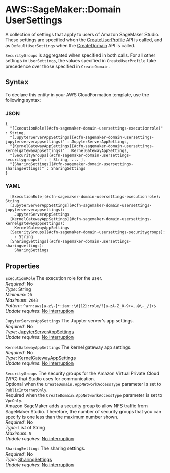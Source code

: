 # AWS::SageMaker::Domain UserSettings<a name="aws-properties-sagemaker-domain-usersettings"></a>

A collection of settings that apply to users of Amazon SageMaker Studio\. These settings are specified when the [CreateUserProfile](https://docs.aws.amazon.com/sagemaker/latest/APIReference/API_CreateUserProfile.html) API is called, and as `DefaultUserSettings` when the [CreateDomain](https://docs.aws.amazon.com/sagemaker/latest/APIReference/API_CreateDomain.html) API is called\.

 `SecurityGroups` is aggregated when specified in both calls\. For all other settings in `UserSettings`, the values specified in `CreateUserProfile` take precedence over those specified in `CreateDomain`\.

## Syntax<a name="aws-properties-sagemaker-domain-usersettings-syntax"></a>

To declare this entity in your AWS CloudFormation template, use the following syntax:

### JSON<a name="aws-properties-sagemaker-domain-usersettings-syntax.json"></a>

```
{
  "[ExecutionRole](#cfn-sagemaker-domain-usersettings-executionrole)" : String,
  "[JupyterServerAppSettings](#cfn-sagemaker-domain-usersettings-jupyterserverappsettings)" : JupyterServerAppSettings,
  "[KernelGatewayAppSettings](#cfn-sagemaker-domain-usersettings-kernelgatewayappsettings)" : KernelGatewayAppSettings,
  "[SecurityGroups](#cfn-sagemaker-domain-usersettings-securitygroups)" : [ String, ... ],
  "[SharingSettings](#cfn-sagemaker-domain-usersettings-sharingsettings)" : SharingSettings
}
```

### YAML<a name="aws-properties-sagemaker-domain-usersettings-syntax.yaml"></a>

```
  [ExecutionRole](#cfn-sagemaker-domain-usersettings-executionrole): String
  [JupyterServerAppSettings](#cfn-sagemaker-domain-usersettings-jupyterserverappsettings): 
    JupyterServerAppSettings
  [KernelGatewayAppSettings](#cfn-sagemaker-domain-usersettings-kernelgatewayappsettings): 
    KernelGatewayAppSettings
  [SecurityGroups](#cfn-sagemaker-domain-usersettings-securitygroups): 
    - String
  [SharingSettings](#cfn-sagemaker-domain-usersettings-sharingsettings): 
    SharingSettings
```

## Properties<a name="aws-properties-sagemaker-domain-usersettings-properties"></a>

`ExecutionRole`  <a name="cfn-sagemaker-domain-usersettings-executionrole"></a>
The execution role for the user\.  
*Required*: No  
*Type*: String  
*Minimum*: `20`  
*Maximum*: `2048`  
*Pattern*: `^arn:aws[a-z\-]*:iam::\d{12}:role/?[a-zA-Z_0-9+=,.@\-_/]+$`  
*Update requires*: [No interruption](https://docs.aws.amazon.com/AWSCloudFormation/latest/UserGuide/using-cfn-updating-stacks-update-behaviors.html#update-no-interrupt)

`JupyterServerAppSettings`  <a name="cfn-sagemaker-domain-usersettings-jupyterserverappsettings"></a>
The Jupyter server's app settings\.  
*Required*: No  
*Type*: [JupyterServerAppSettings](aws-properties-sagemaker-domain-jupyterserverappsettings.md)  
*Update requires*: [No interruption](https://docs.aws.amazon.com/AWSCloudFormation/latest/UserGuide/using-cfn-updating-stacks-update-behaviors.html#update-no-interrupt)

`KernelGatewayAppSettings`  <a name="cfn-sagemaker-domain-usersettings-kernelgatewayappsettings"></a>
The kernel gateway app settings\.  
*Required*: No  
*Type*: [KernelGatewayAppSettings](aws-properties-sagemaker-domain-kernelgatewayappsettings.md)  
*Update requires*: [No interruption](https://docs.aws.amazon.com/AWSCloudFormation/latest/UserGuide/using-cfn-updating-stacks-update-behaviors.html#update-no-interrupt)

`SecurityGroups`  <a name="cfn-sagemaker-domain-usersettings-securitygroups"></a>
The security groups for the Amazon Virtual Private Cloud \(VPC\) that Studio uses for communication\.  
Optional when the `CreateDomain.AppNetworkAccessType` parameter is set to `PublicInternetOnly`\.  
Required when the `CreateDomain.AppNetworkAccessType` parameter is set to `VpcOnly`\.  
Amazon SageMaker adds a security group to allow NFS traffic from SageMaker Studio\. Therefore, the number of security groups that you can specify is one less than the maximum number shown\.  
*Required*: No  
*Type*: List of String  
*Maximum*: `5`  
*Update requires*: [No interruption](https://docs.aws.amazon.com/AWSCloudFormation/latest/UserGuide/using-cfn-updating-stacks-update-behaviors.html#update-no-interrupt)

`SharingSettings`  <a name="cfn-sagemaker-domain-usersettings-sharingsettings"></a>
The sharing settings\.  
*Required*: No  
*Type*: [SharingSettings](aws-properties-sagemaker-domain-sharingsettings.md)  
*Update requires*: [No interruption](https://docs.aws.amazon.com/AWSCloudFormation/latest/UserGuide/using-cfn-updating-stacks-update-behaviors.html#update-no-interrupt)